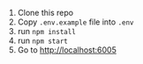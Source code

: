 1. Clone this repo
2. Copy `.env.example` file into `.env`
3. run `npm install`
4. run `npm start`
5. Go to [http://localhost:6005](http://localhost:6005)
